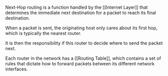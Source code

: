 Next-Hop routing is a function handled by the [[Internet Layer]] that determines the immediate next destination for a packet to reach its final destination.

When a packet is sent, the originating host only cares about its first hop, which is typically the nearest router.

It is then the responsibility if this router to decide where to send the packet next.

Each router in the network has a [[Routing Table]], which contains a set of rules that dictate how to forward packets between its different network interfaces.

